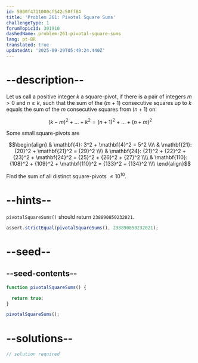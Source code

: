 ```yaml
---
id: 5900f4711000cf542c50ff84
title: 'Problem 261: Pivotal Square Sums'
challengeType: 1
forumTopicId: 301910
dashedName: problem-261-pivotal-square-sums
lang: pt-BR
translated: true
updatedAt: '2025-09-29T05:49:24.440Z'
---
```


# --description--

Let us call a positive integer $k$ a square-pivot, if there is a pair of integers $m > 0$ and $n ≥ k$, such that the sum of the ($m + 1$) consecutive squares up to $k$ equals the sum of the $m$ consecutive squares from ($n + 1$) on:

$${(k - m)}^2 + \ldots + k^2 = {(n + 1)}^2 + \ldots + {(n + m)}^2$$

Some small square-pivots are

$$\begin{align}
  & \mathbf{4}: 3^2 + \mathbf{4}^2 = 5^2 \\\\
  & \mathbf{21}: {20}^2 + \mathbf{21}^2 = {29}^2 \\\\
  & \mathbf{24}: {21}^2 + {22}^2 + {23}^2 + \mathbf{24}^2 = {25}^2 + {26}^2 + {27}^2 \\\\
  & \mathbf{110}: {108}^2 + {109}^2 + \mathbf{110}^2 = {133}^2 + {134}^2 \\\\
\end{align}$$

Find the sum of all distinct square-pivots $≤ {10}^{10}$.

# --hints--

`pivotalSquareSums()` should return `238890850232021`.

```js
assert.strictEqual(pivotalSquareSums(), 238890850232021);
```

# --seed--

## --seed-contents--

```js
function pivotalSquareSums() {

  return true;
}

pivotalSquareSums();
```

# --solutions--

```js
// solution required
```
